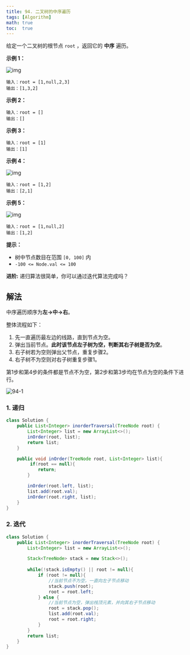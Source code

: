 ```yaml
---
title: 94. 二叉树的中序遍历
tags: [Algorithm]
math: true
toc:  true
---
```


给定一个二叉树的根节点 `root` ，返回它的 **中序** 遍历。

**示例 1：**

![img](https://assets.leetcode.com/uploads/2020/09/15/inorder_1.jpg)

```
输入：root = [1,null,2,3]
输出：[1,3,2]
```

**示例 2：**

```
输入：root = []
输出：[]
```

**示例 3：**

```
输入：root = [1]
输出：[1]
```

**示例 4：**

![img](https://assets.leetcode.com/uploads/2020/09/15/inorder_5.jpg)

```
输入：root = [1,2]
输出：[2,1]
```

**示例 5：**

![img](https://assets.leetcode.com/uploads/2020/09/15/inorder_4.jpg)

```
输入：root = [1,null,2]
输出：[1,2]
```

 

**提示：**

- 树中节点数目在范围 `[0, 100]` 内
- `-100 <= Node.val <= 100`

**进阶:** 递归算法很简单，你可以通过迭代算法完成吗？

## 解法

中序遍历顺序为**左->中->右**。

整体流程如下：

1. 先一直遍历最左边的线路，直到节点为空。
2. 弹出当前节点。**此时该节点左子树为空，判断其右子树是否为空**。
3. 右子树若为空则弹出父节点，重复步骤2。
4. 右子树不为空则对右子树重复步骤1。

第1步和第4步的条件都是节点不为空，第2步和第3步均在节点为空的条件下进行。

![94-1](https://raw.githubusercontent.com/Traserve/traserve.github.io/main/_posts/algorithm/images/94-1.gif)

### 1. 递归

```java
class Solution {
    public List<Integer> inorderTraversal(TreeNode root) {
        List<Integer> list = new ArrayList<>();
        inOrder(root, list);
        return list;
    }

    public void inOrder(TreeNode root, List<Integer> list){
         if(root == null){
            return;
        }

        inOrder(root.left, list);
        list.add(root.val);
        inOrder(root.right, list);
    }
}
```

### 2. 迭代

```java
class Solution {
    public List<Integer> inorderTraversal(TreeNode root) {
        List<Integer> list = new ArrayList<>();

        Stack<TreeNode> stack = new Stack<>();
        
        while(!stack.isEmpty() || root != null){
            if (root != null){
                //当前节点不为空，一直向左子节点移动
                stack.push(root);
                root = root.left;
            } else {
                //当前节点为空，弹出栈顶元素，并向其右子节点移动
                root = stack.pop();
            	list.add(root.val);
            	root = root.right;
            } 
        }
        return list;
    }
}
```

